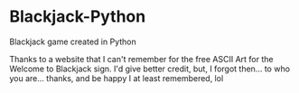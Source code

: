 # Blackjack-Python
Blackjack game created in Python


Thanks to a website that I can't remember for the free ASCII Art for the Welcome to Blackjack sign.  I'd give better credit, but, I forgot then...
to who you are... thanks, and be happy I at least remembered, lol

